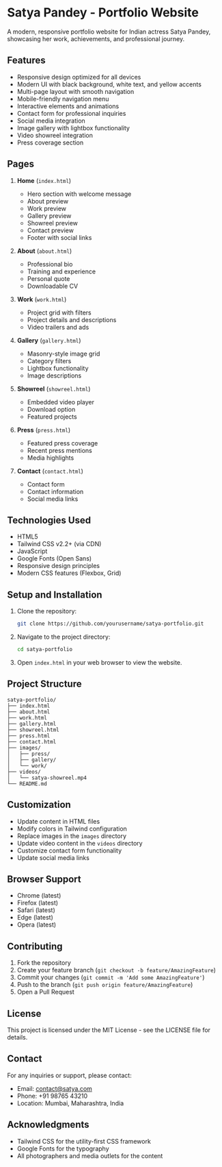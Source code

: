 # Satya Pandey - Portfolio Website

A modern, responsive portfolio website for Indian actress Satya Pandey, showcasing her work, achievements, and professional journey.

## Features

- Responsive design optimized for all devices
- Modern UI with black background, white text, and yellow accents
- Multi-page layout with smooth navigation
- Mobile-friendly navigation menu
- Interactive elements and animations
- Contact form for professional inquiries
- Social media integration
- Image gallery with lightbox functionality
- Video showreel integration
- Press coverage section

## Pages

1. **Home** (`index.html`)
   - Hero section with welcome message
   - About preview
   - Work preview
   - Gallery preview
   - Showreel preview
   - Contact preview
   - Footer with social links

2. **About** (`about.html`)
   - Professional bio
   - Training and experience
   - Personal quote
   - Downloadable CV

3. **Work** (`work.html`)
   - Project grid with filters
   - Project details and descriptions
   - Video trailers and ads

4. **Gallery** (`gallery.html`)
   - Masonry-style image grid
   - Category filters
   - Lightbox functionality
   - Image descriptions

5. **Showreel** (`showreel.html`)
   - Embedded video player
   - Download option
   - Featured projects

6. **Press** (`press.html`)
   - Featured press coverage
   - Recent press mentions
   - Media highlights

7. **Contact** (`contact.html`)
   - Contact form
   - Contact information
   - Social media links

## Technologies Used

- HTML5
- Tailwind CSS v2.2+ (via CDN)
- JavaScript
- Google Fonts (Open Sans)
- Responsive design principles
- Modern CSS features (Flexbox, Grid)

## Setup and Installation

1. Clone the repository:
   ```bash
   git clone https://github.com/yourusername/satya-portfolio.git
   ```

2. Navigate to the project directory:
   ```bash
   cd satya-portfolio
   ```

3. Open `index.html` in your web browser to view the website.

## Project Structure

```
satya-portfolio/
├── index.html
├── about.html
├── work.html
├── gallery.html
├── showreel.html
├── press.html
├── contact.html
├── images/
│   ├── press/
│   ├── gallery/
│   └── work/
├── videos/
│   └── satya-showreel.mp4
└── README.md
```

## Customization

- Update content in HTML files
- Modify colors in Tailwind configuration
- Replace images in the `images` directory
- Update video content in the `videos` directory
- Customize contact form functionality
- Update social media links

## Browser Support

- Chrome (latest)
- Firefox (latest)
- Safari (latest)
- Edge (latest)
- Opera (latest)

## Contributing

1. Fork the repository
2. Create your feature branch (`git checkout -b feature/AmazingFeature`)
3. Commit your changes (`git commit -m 'Add some AmazingFeature'`)
4. Push to the branch (`git push origin feature/AmazingFeature`)
5. Open a Pull Request

## License

This project is licensed under the MIT License - see the LICENSE file for details.

## Contact

For any inquiries or support, please contact:
- Email: contact@satya.com
- Phone: +91 98765 43210
- Location: Mumbai, Maharashtra, India

## Acknowledgments

- Tailwind CSS for the utility-first CSS framework
- Google Fonts for the typography
- All photographers and media outlets for the content 